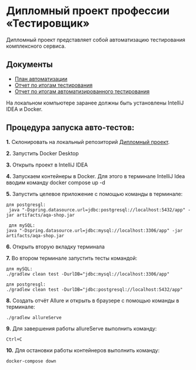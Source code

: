 # Дипломный проект профессии «Тестировщик»

Дипломный проект представляет собой автоматизацию тестирования комплексного сервиса.

## Документы
* [План автоматизации](https://github.com/ViktoriyaBelova/Diploma_QA_Belova/blob/main/Plan.md)
* [Отчет по итогам тестирования](https://github.com/ViktoriyaBelova/Diploma_QA_Belova/blob/main/Report.md)
* [Отчет по итогам автоматизированного тестирования](https://github.com/ViktoriyaBelova/Diploma_QA_Belova/blob/main/Summary.md)

На локальном компьютере заранее должны быть установлены IntelliJ IDEA и Docker.

## Процедура запуска авто-тестов:

**1.** Склонировать на локальный репозиторий [Дипломный проект](https://github.com/ViktoriyaBelova/Diploma_QA_Belova).

**2.** Запустить Docker Desktop

**3.** Открыть проект в IntelliJ IDEA

**4.** Запускаем контейнеры в Docker. Для этого в терминале IntelliJ Idea вводим команду docker compose up -d

**5.** Запустить целевое приложение с помощью команды в терминале:

    для postgresgl:
     java "-Dspring.datasource.url=jdbc:postgresql://localhost:5432/app" -jar artifacts/aqa-shop.jar

     для mySQL: 
    java "-Dspring.datasource.url=jdbc:mysql://localhost:3306/app" -jar artifacts/aqa-shop.jar 

**6.** Открыть вторую вкладку терминала

**7.** Во втором терминале запустить тесты командой:

    для mySQL:
    ./gradlew clean test -DurlDB="jdbc:mysql://localhost:3306/app"

    для postgresgl: 
    ./gradlew clean test -DurlDB="jdbc:postgresql://localhost:5432/app"

**8.** Создать отчёт Allure и открыть в браузере с помощью команды в терминале:

    ./gradlew allureServe

**9.** Для завершения работы allureServe выполнить команду:

    Ctrl+C

**10.** Для остановки работы контейнеров выполнить команду:

    docker-compose down
